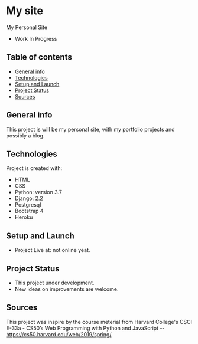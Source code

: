 # My site
My Personal Site
* Work In Progress

## Table of contents
* [General info](#general-info)
* [Technologies](#technologies)
* [Setup and Launch](#setup-and-launch)
* [Project Status](#project-status) 
* [Sources](#sources)

## General info
This project is will be my personal site, with my portfolio projects and possibly a blog.
	
## Technologies
Project is created with:
* HTML
* CSS
* Python: version 3.7
* Django: 2.2
* Postgresql
* Bootstrap 4
* Heroku

## Setup and Launch
* Project Live at: not online yeat.

## Project Status
* This project under development. 
* New ideas on improvements are welcome.  


## Sources
This project was inspire by the course meterial from Harvard College's CSCI E-33a - CS50’s Web Programming with Python and JavaScript -- https://cs50.harvard.edu/web/2019/spring/

